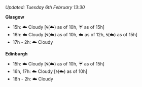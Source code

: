 *Updated: Tuesday 6th February 13:30*

**Glasgow**

* 15h: :cloud: Cloudy [:cyclone:(:cloud:) as of 10h, :umbrella: as of 15h]
* 16h: :cloud: Cloudy [:cyclone:(:cloud:) as of 10h, :cloud: as of 12h, :cyclone:(:cloud:) as of 15h]
* 17h - 2h: :cloud: Cloudy

**Edinburgh**

* 15h: :cloud: Cloudy [:cyclone:(:cloud:) as of 10h, :umbrella: as of 15h]
* 16h, 17h: :cloud: Cloudy [:cyclone:(:cloud:) as of 10h]
* 18h - 2h: :cloud: Cloudy
